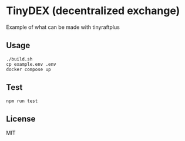 # TinyDEX (decentralized exchange)
Example of what can be made with tinyraftplus

## Usage
```
./build.sh
cp example.env .env
docker compose up
```

## Test
```
npm run test
```

## License
MIT
